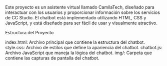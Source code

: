Este proyecto es un asistente virtual llamado CamilaTech, diseñado para interactuar con los usuarios y proporcionar información sobre los servicios de CC Studio. El chatbot está implementado utilizando HTML, CSS y JavaScript, y está diseñado para ser fácil de usar y visualmente atractivo.

Estructura del Proyecto

index.html: Archivo principal que contiene la estructura del chatbot.
style.css: Archivo de estilos que define la apariencia del chatbot.
chatbot.js: Archivo JavaScript que maneja la lógica del chatbot.
img/: Carpeta que contiene las capturas de pantalla del chatbot.



